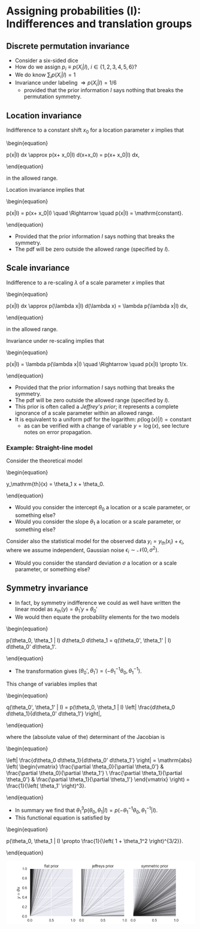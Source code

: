<!-- !split -->
# Assigning probabilities (I): Indifferences and translation groups

<!-- !split -->
## Discrete permutation invariance
* Consider a six-sided dice
* How do we assign $p_i \equiv p(X_i|I)$, $i \in \{1, 2, 3, 4, 5, 6\}$?
* We do know $\sum_i p(X_i|I) = 1$
* Invariance under labeling $\Rightarrow p(X_i|I)=1/6$
  * provided that the prior information $I$ says nothing that breaks the permutation symmetry.


<!-- !split -->
## Location invariance
Indifference to a constant shift $x_0$ for a location parameter $x$ implies that

\begin{equation}

p(x|I) dx \approx p(x+ x_0|I) d(x+x_0) =  p(x+ x_0|I) dx,

\end{equation}

in the allowed range.

Location invariance implies that

\begin{equation}

p(x|I) =  p(x+ x_0|I) \quad \Rightarrow \quad p(x|I) = \mathrm{constant}.

\end{equation}

* Provided that the prior information $I$ says nothing that breaks the symmetry.
* The pdf will be zero outside the allowed range (specified by $I$).

<!-- !split -->
## Scale invariance

Indifference to a re-scaling $\lambda$ of a scale parameter $x$ implies that

\begin{equation}

p(x|I) dx \approx p(\lambda x|I) d(\lambda x) =  \lambda p(\lambda x|I) dx,

\end{equation}

in the allowed range.

<!-- !split -->
Invariance under re-scaling implies that

\begin{equation}

p(x|I) = \lambda p(\lambda x|I) \quad \Rightarrow \quad p(x|I) \propto 1/x.

\end{equation}

* Provided that the prior information $I$ says nothing that breaks the symmetry.
* The pdf will be zero outside the allowed range (specified by $I$).
* This prior is often called a *Jeffrey's prior*; it represents a complete ignorance of a scale parameter within an allowed range.
* It is equivalent to a uniform pdf for the logarithm: $p(\log(x)|I) = \mathrm{constant}$
  * as can be verified with a change of variable $y=\log(x)$, see lecture notes on error propagation.


<!-- !split -->
### Example: Straight-line model

Consider the theoretical model 

\begin{equation}

y_\mathrm{th}(x) = \theta_1  x  + \theta_0.

\end{equation}

* Would you consider the intercept $\theta_0$ a location or a scale parameter, or something else?
* Would you consider the slope $\theta_1$ a location or a scale parameter, or something else?

Consider also the statistical model for the observed data $y_i = y_\mathrm{th}(x_i) + \epsilon_i$, where we assume independent, Gaussian noise $\epsilon_i \sim \mathcal{N}(0, \sigma^2)$.
* Would you consider the standard deviation $\sigma$ a location or a scale parameter, or something else?

<!-- !split -->
## Symmetry invariance

* In fact, by symmetry indifference we could as well have written the linear model as $x_\mathrm{th}(y) = \theta_1'  y  + \theta_0'$
* We would then equate the probability elements for the two models 

\begin{equation}

p(\theta_0, \theta_1 | I) d\theta_0 d\theta_1 = q(\theta_0', \theta_1' | I) d\theta_0' d\theta_1'.

\end{equation}

* The transformation gives $(\theta_0', \theta_1') = (-\theta_1^{-1}\theta_0, \theta_1^{-1})$.

<!-- !split -->
This change of variables implies that

\begin{equation}

q(\theta_0', \theta_1' | I) = p(\theta_0, \theta_1 | I) \left| \frac{d\theta_0 d\theta_1}{d\theta_0' d\theta_1'} \right|,

\end{equation}

where the (absolute value of the) determinant of the Jacobian is

\begin{equation}

\left| \frac{d\theta_0 d\theta_1}{d\theta_0' d\theta_1'} \right| 
= \mathrm{abs} \left( 
\begin{vmatrix}
\frac{\partial \theta_0}{\partial \theta_0'} & \frac{\partial \theta_0}{\partial \theta_1'} \\
\frac{\partial \theta_1}{\partial \theta_0'} & \frac{\partial \theta_1}{\partial \theta_1'} 
\end{vmatrix}
\right)
= \frac{1}{\left( \theta_1' \right)^3}.

\end{equation}

<!-- !split -->
* In summary we find that $\theta_1^3 p(\theta_0, \theta_1 | I) = p(-\theta_1^{-1}\theta_0, \theta_1^{-1}|I).$
* This functional equation is satisfied by

\begin{equation}

p(\theta_0, \theta_1 | I) \propto \frac{1}{\left( 1 + \theta_1^2 \right)^{3/2}}.

\end{equation}

<!-- !split -->
<!-- <img src="fig/MaxEnt/slope_priors.png" width=800><p><em>100 samples of straight lines with fixed intercept equal to 0 and slopes sampled from three different pdfs. Note in particular the  prior preference for large slopes that results from using a uniform pdf.</em></p> -->
![<p><em>100 samples of straight lines with fixed intercept equal to 0 and slopes sampled from three different pdfs. Note in particular the  prior preference for large slopes that results from using a uniform pdf.</em></p>](./figs/slope_priors.png)


